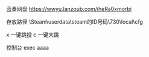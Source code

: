 蓝奏网盘
https://wwyu.lanzoub.com/iheRa0xmorbi


存放路径 \Steam\userdata\steam的ID号码\730\local\cfg

x 一键跳投
c 一键大跳


控制台 exec aaaa
